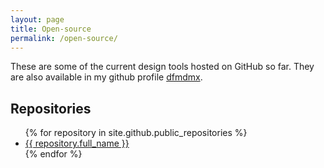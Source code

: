 ```yaml
---
layout: page
title: Open-source
permalink: /open-source/
---
```


These are some of the current design tools hosted on GitHub so far. They are also available in my github profile [dfmdmx](https://github.com/dfmdmx).

## Repositories

<ul>
  {% for repository in site.github.public_repositories %}
    <li><a href="{{ repository.html_url }}">{{ repository.full_name }}</a></li>
  {% endfor %}
</ul>
